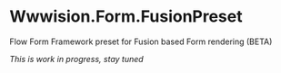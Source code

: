 # Wwwision.Form.FusionPreset

Flow Form Framework preset for Fusion based Form rendering (BETA)

*This is work in progress, stay tuned*
